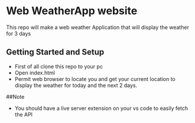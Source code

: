 # Web WeatherApp website 

This repo will make a web weather Application that will display the weather for 3 days 

## Getting Started and Setup

- First of all clone this repo to your pc
- Open index.html
- Permit web browser to locate you and get your current location to display the weather for today and the next 2 days.

##Note
- You should have a live server extension on your vs code to easily fetch the API

